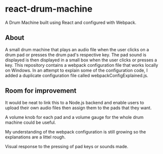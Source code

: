 # react-drum-machine
A Drum Machine built using React and configured with Webpack.

## About
A small drum machine that plays an audio file when the user clicks on a drum pad or presses the drum pad's respective key. The pad sound is displayed is then displayed in a small box when the user clicks or presses a key. This repository contains a webpack configuration file that works locally on Windows. In an attempt to explain some of the configuration code, I added a duplicate configuration file called webpackConfigExplained.js.

## Room for improvement
It would be neat to link this to a Node.js backend and enable users to upload their own audio files then assign them to the pads that they want.

A volume knob for each pad and a volume gauge for the whole drum machine could be useful.

My understanding of the webpack configuration is still growing so the explanations are a littel rough.

Visual response to the pressing of pad keys or sounds made.
